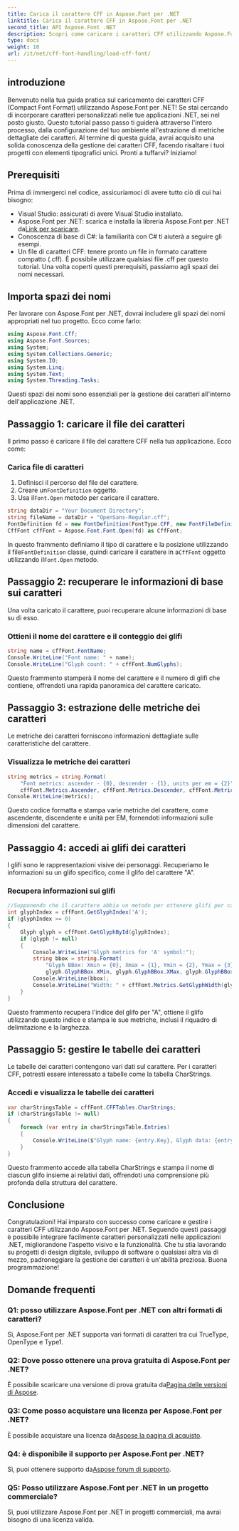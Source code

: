 ```yaml
---
title: Carica il carattere CFF in Aspose.Font per .NET
linktitle: Carica il carattere CFF in Aspose.Font per .NET
second_title: API Aspose.Font .NET
description: Scopri come caricare i caratteri CFF utilizzando Aspose.Font per .NET con questa guida. Perfetto per gli sviluppatori che desiderano migliorare le proprie applicazioni .NET con caratteri personalizzati.
type: docs
weight: 10
url: /it/net/cff-font-handling/load-cff-font/
---
```

## introduzione
Benvenuto nella tua guida pratica sul caricamento dei caratteri CFF (Compact Font Format) utilizzando Aspose.Font per .NET! Se stai cercando di incorporare caratteri personalizzati nelle tue applicazioni .NET, sei nel posto giusto. Questo tutorial passo passo ti guiderà attraverso l'intero processo, dalla configurazione del tuo ambiente all'estrazione di metriche dettagliate dei caratteri. Al termine di questa guida, avrai acquisito una solida conoscenza della gestione dei caratteri CFF, facendo risaltare i tuoi progetti con elementi tipografici unici. Pronti a tuffarvi? Iniziamo!
## Prerequisiti
Prima di immergerci nel codice, assicuriamoci di avere tutto ciò di cui hai bisogno:
- Visual Studio: assicurati di avere Visual Studio installato.
- Aspose.Font per .NET: scarica e installa la libreria Aspose.Font per .NET da[Link per scaricare](https://releases.aspose.com/font/net/).
- Conoscenza di base di C#: la familiarità con C# ti aiuterà a seguire gli esempi.
- Un file di caratteri CFF: tenere pronto un file in formato carattere compatto (.cff). È possibile utilizzare qualsiasi file .cff per questo tutorial.
Una volta coperti questi prerequisiti, passiamo agli spazi dei nomi necessari.
## Importa spazi dei nomi
Per lavorare con Aspose.Font per .NET, dovrai includere gli spazi dei nomi appropriati nel tuo progetto. Ecco come farlo:
```csharp
using Aspose.Font.Cff;
using Aspose.Font.Sources;
using System;
using System.Collections.Generic;
using System.IO;
using System.Linq;
using System.Text;
using System.Threading.Tasks;
```
Questi spazi dei nomi sono essenziali per la gestione dei caratteri all'interno dell'applicazione .NET.
## Passaggio 1: caricare il file dei caratteri
Il primo passo è caricare il file del carattere CFF nella tua applicazione. Ecco come:
### Carica file di caratteri
1. Definisci il percorso del file del carattere.
2.  Creare un`FontDefinition` oggetto.
3.  Usa il`Font.Open` metodo per caricare il carattere.
```csharp
string dataDir = "Your Document Directory";
string fileName = dataDir + "OpenSans-Regular.cff";
FontDefinition fd = new FontDefinition(FontType.CFF, new FontFileDefinition("cff", new FileSystemStreamSource(fileName)));
CffFont cffFont = Aspose.Font.Font.Open(fd) as CffFont;
```
 In questo frammento definiamo il tipo di carattere e la posizione utilizzando il file`FontDefinition` classe, quindi caricare il carattere in a`CffFont` oggetto utilizzando il`Font.Open` metodo.
## Passaggio 2: recuperare le informazioni di base sui caratteri
Una volta caricato il carattere, puoi recuperare alcune informazioni di base su di esso.
### Ottieni il nome del carattere e il conteggio dei glifi
```csharp
string name = cffFont.FontName;
Console.WriteLine("Font name: " + name);
Console.WriteLine("Glyph count: " + cffFont.NumGlyphs);
```
Questo frammento stamperà il nome del carattere e il numero di glifi che contiene, offrendoti una rapida panoramica del carattere caricato.
## Passaggio 3: estrazione delle metriche dei caratteri
Le metriche dei caratteri forniscono informazioni dettagliate sulle caratteristiche del carattere.
### Visualizza le metriche dei caratteri
```csharp
string metrics = string.Format(
    "Font metrics: ascender - {0}, descender - {1}, units per em = {2}",
    cffFont.Metrics.Ascender, cffFont.Metrics.Descender, cffFont.Metrics.UnitsPerEM);
Console.WriteLine(metrics);
```
Questo codice formatta e stampa varie metriche del carattere, come ascendente, discendente e unità per EM, fornendoti informazioni sulle dimensioni del carattere.
## Passaggio 4: accedi ai glifi dei caratteri
I glifi sono le rappresentazioni visive dei personaggi. Recuperiamo le informazioni su un glifo specifico, come il glifo del carattere "A".
### Recupera informazioni sui glifi
```csharp
//Supponendo che il carattere abbia un metodo per ottenere glifi per carattere o indice
int glyphIndex = cffFont.GetGlyphIndex('A');
if (glyphIndex >= 0)
{
    Glyph glyph = cffFont.GetGlyphById(glyphIndex);
    if (glyph != null)
    {
        Console.WriteLine("Glyph metrics for 'A' symbol:");
        string bbox = string.Format(
            "Glyph BBox: Xmin = {0}, Xmax = {1}, Ymin = {2}, Ymax = {3}",
            glyph.GlyphBBox.XMin, glyph.GlyphBBox.XMax, glyph.GlyphBBox.YMin, glyph.GlyphBBox.YMax);
        Console.WriteLine(bbox);
        Console.WriteLine("Width: " + cffFont.Metrics.GetGlyphWidth(glyphIndex));
    }
}
```
Questo frammento recupera l'indice del glifo per "A", ottiene il glifo utilizzando questo indice e stampa le sue metriche, inclusi il riquadro di delimitazione e la larghezza.
## Passaggio 5: gestire le tabelle dei caratteri
Le tabelle dei caratteri contengono vari dati sul carattere. Per i caratteri CFF, potresti essere interessato a tabelle come la tabella CharStrings.
### Accedi e visualizza le tabelle dei caratteri
```csharp
var charStringsTable = cffFont.CFFTables.CharStrings;
if (charStringsTable != null)
{
    foreach (var entry in charStringsTable.Entries)
    {
        Console.WriteLine($"Glyph name: {entry.Key}, Glyph data: {entry.Value}");
    }
}
```
Questo frammento accede alla tabella CharStrings e stampa il nome di ciascun glifo insieme ai relativi dati, offrendoti una comprensione più profonda della struttura del carattere.
## Conclusione
Congratulazioni! Hai imparato con successo come caricare e gestire i caratteri CFF utilizzando Aspose.Font per .NET. Seguendo questi passaggi è possibile integrare facilmente caratteri personalizzati nelle applicazioni .NET, migliorandone l'aspetto visivo e la funzionalità. Che tu stia lavorando su progetti di design digitale, sviluppo di software o qualsiasi altra via di mezzo, padroneggiare la gestione dei caratteri è un'abilità preziosa. Buona programmazione!
## Domande frequenti
### Q1: posso utilizzare Aspose.Font per .NET con altri formati di caratteri?
Sì, Aspose.Font per .NET supporta vari formati di caratteri tra cui TrueType, OpenType e Type1.
### Q2: Dove posso ottenere una prova gratuita di Aspose.Font per .NET?
 È possibile scaricare una versione di prova gratuita da[Pagina delle versioni di Aspose](https://releases.aspose.com/).
### Q3: Come posso acquistare una licenza per Aspose.Font per .NET?
 È possibile acquistare una licenza da[Aspose la pagina di acquisto](https://purchase.aspose.com/buy).
### Q4: è disponibile il supporto per Aspose.Font per .NET?
 Sì, puoi ottenere supporto da[Aspose forum di supporto](https://forum.aspose.com/c/font/41).
### Q5: Posso utilizzare Aspose.Font per .NET in un progetto commerciale?
Sì, puoi utilizzare Aspose.Font per .NET in progetti commerciali, ma avrai bisogno di una licenza valida.
